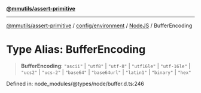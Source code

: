 [**@mmutils/assert-primitive**](../../../../../README.md)

***

[@mmutils/assert-primitive](../../../../../modules.md) / [config/environment](../../../README.md) / [NodeJS](../README.md) / BufferEncoding

# Type Alias: BufferEncoding

> **BufferEncoding**: `"ascii"` \| `"utf8"` \| `"utf-8"` \| `"utf16le"` \| `"utf-16le"` \| `"ucs2"` \| `"ucs-2"` \| `"base64"` \| `"base64url"` \| `"latin1"` \| `"binary"` \| `"hex"`

Defined in: node\_modules/@types/node/buffer.d.ts:246
